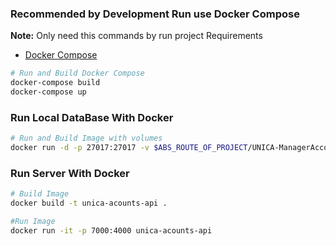 ### **Recommended by Development Run use Docker Compose**
**Note:** Only need this commands by run project
Requirements
- [Docker Compose](https://docs.docker.com/compose/)
```bash
# Run and Build Docker Compose
docker-compose build
docker-compose up
```

### **Run Local DataBase With Docker**
```bash
# Run and Build Image with volumes
docker run -d -p 27017:27017 -v $ABS_ROUTE_OF_PROJECT/UNICA-ManagerAccounts-API/DB:/data/db --name database mongo
```

### **Run Server With Docker**

```bash
# Build Image
docker build -t unica-acounts-api .

#Run Image
docker run -it -p 7000:4000 unica-acounts-api
```